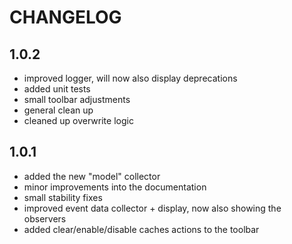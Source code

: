 CHANGELOG
=========

1.0.2
-----
* improved logger, will now also display deprecations
* added unit tests
* small toolbar adjustments
* general clean up
* cleaned up overwrite logic

1.0.1
-----

* added the new "model" collector
* minor improvements into the documentation
* small stability fixes
* improved event data collector + display, now also showing the observers 
* added clear/enable/disable caches actions to the toolbar
